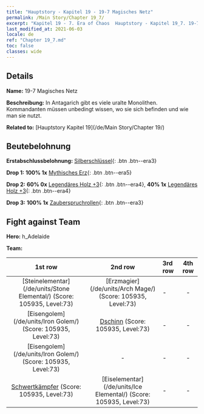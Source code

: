 ```yaml
---
title: "Hauptstory - Kapitel 19 - 19-7 Magisches Netz"
permalink: /Main Story/Chapter 19_7/
excerpt: "Kapitel 19 - 7. Era of Chaos  Hauptstory - Kapitel 19_7. 19-7 Magisches Netz"
last_modified_at: 2021-06-03
locale: de
ref: "Chapter 19_7.md"
toc: false
classes: wide
---
```


## Details

 **Name:** 19-7 Magisches Netz

 **Beschreibung:** In Antagarich gibt es viele uralte Monolithen. Kommandanten müssen unbedingt wissen, wo sie sich befinden und wie man sie nutzt.

 **Related to:** [Hauptstory Kapitel 19](/de/Main Story/Chapter 19/)

## Beutebelohnung

 **Erstabschlussbelohnung:** [Silberschlüssel](/ItemsDE/con_693/){: .btn .btn--era3}

 **Drop 1:** **100% 1x** [Mythisches Erz](/ItemsDE/mat_61/){: .btn .btn--era5}

 **Drop 2:** **60% 0x** [Legendäres Holz +3](/ItemsDE/mat_55/){: .btn .btn--era4}, **40% 1x** [Legendäres Holz +3](/ItemsDE/mat_55/){: .btn .btn--era4}

 **Drop 3:** **100% 1x** [Zauberspruchrollen](/ItemsDE/con_694/){: .btn .btn--era3}


## Fight against Team
 **Hero:** h_Adelaide

 **Team:**


  | 1st row | 2nd row | 3rd row | 4th row |
  |:----:|:----:|:----|:----:|
  | [Steinelementar](/de/units/Stone Elemental/) (Score: 105935, Level:73)  | [Erzmagier](/de/units/Arch Mage/) (Score: 105935, Level:73)  | - | - |
  | [Eisengolem](/de/units/Iron Golem/) (Score: 105935, Level:73)  | [Dschinn](/de/units/Genie/) (Score: 105935, Level:73)  | - | - |
  | [Eisengolem](/de/units/Iron Golem/) (Score: 105935, Level:73)  | - | - | - |
  | [Schwertkämpfer](/de/units/Swordsman/) (Score: 105935, Level:73)  | [Eiselementar](/de/units/Ice Elemental/) (Score: 105935, Level:73)  | - | - |


